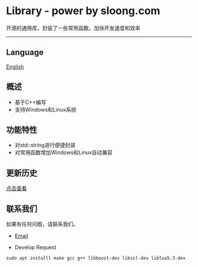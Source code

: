 # Library - power by sloong.com
开源的通用库，封装了一些常用函数。加快开发速度和效率

***
## Language 
[English](https://github.com/soaringloong/sloongnet/blob/develop/README_EN.md)

## 概述
* 基于C++编写
* 支持Windows和Linux系统


## 功能特性
* 对std::string进行便捷封装
* 对常用函数增加Windows和Linux自动兼容

## 更新历史
[点击查看](https://git.sloong.com/public/library/src/master/ChangeLog.md)

## 联系我们
如果有任何问题，请联系我们。

* [Email](wcb@sloong.com)

* Develop Request
```
sudo apt installl make gcc g++ libboost-dev libssl-dev liblua5.3-dev
```